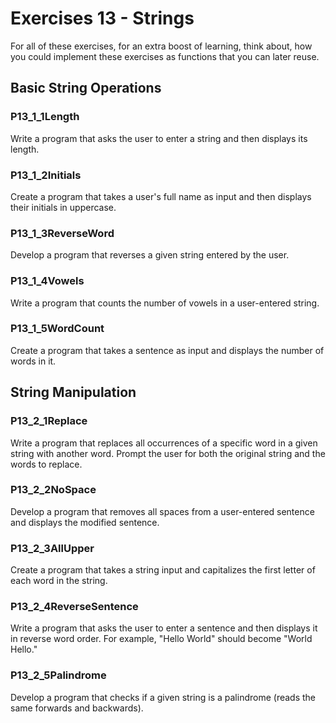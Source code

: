 # Exercises 13 - Strings

For all of these exercises, for an extra boost of learning, think about, how you could implement these exercises as functions that you can later reuse.

## Basic String Operations

### P13_1_1Length

Write a program that asks the user to enter a string and then displays its length.

### P13_1_2Initials
Create a program that takes a user's full name as input and then displays their initials in uppercase.

### P13_1_3ReverseWord
Develop a program that reverses a given string entered by the user.

### P13_1_4Vowels
Write a program that counts the number of vowels in a user-entered string.

### P13_1_5WordCount
Create a program that takes a sentence as input and displays the number of words in it.

## String Manipulation

### P13_2_1Replace
Write a program that replaces all occurrences of a specific word in a given string with another word. Prompt the user for both the original string and the words to replace.

### P13_2_2NoSpace
Develop a program that removes all spaces from a user-entered sentence and displays the modified sentence.

### P13_2_3AllUpper
Create a program that takes a string input and capitalizes the first letter of each word in the string.

### P13_2_4ReverseSentence
Write a program that asks the user to enter a sentence and then displays it in reverse word order. For example, "Hello World" should become "World Hello."

### P13_2_5Palindrome
Develop a program that checks if a given string is a palindrome (reads the same forwards and backwards).
